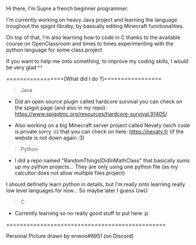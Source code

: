 Hi there, I'm Supre a french beginner programmer. 

I'm currently working on heavy Java project and learning the language troughout the spigot libraby, by basically editing Minecraft functionalities.

On top of that, I'm also learning how to code in C thanks to the available course on OpenClassroom and times to times experimenting with the python language for some class project

If you want to help me onto something, to improve my coding skills, I would be very glad ^^


=================[What did I do ?]=================

> Java 

- Did an open source plugin called hardcore survival you can check on the spigot page (and also in my repo):
https://www.spigotmc.org/resources/hardcore-survival.91405/

- Also working on a big Minecraft server project called Nevaty (wich code is private sorry :c) that you can check on here:
https://nevaty.fr (if the webste is not down again :3)

> Python

- I did a repo named "RandomThingsIDidInMathClass" that basically sums up my python projects... They are only using one python file 
(as my calcultor does not allow multiple files project)

I should definetly learn python in details, but I'm really onto learning really low level languages for now... So maybe later I guess UwU

> C

- Currently learning so no really good stuff to put here :p

===============================================


Personal Picture drawn by enwoo#8951 (on Discord)
